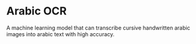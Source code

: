 # Arabic OCR
A machine learning model that can transcribe cursive handwritten arabic images into arabic text with high accuracy.
